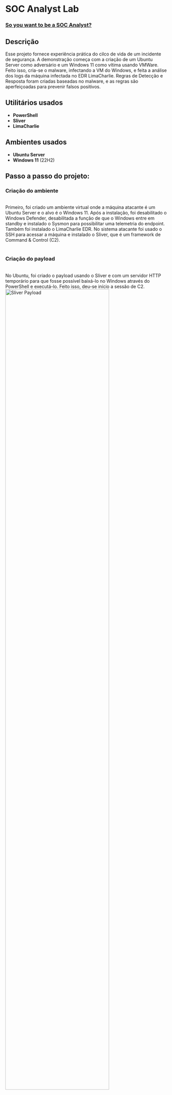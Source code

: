<h1>SOC Analyst Lab</h1>

### [So you want to be a SOC Analyst?](https://blog.ecapuano.com/p/so-you-want-to-be-a-soc-analyst-part)

<h2>Descrição</h2>
Esse projeto fornece experiência prática do cilco de vida de um incidente de segurança. A demonstração começa com a criação de um Ubuntu Server como adversário e um Windows 11 como vítima usando VMWare. Feito isso, cria-se o malware, infectando a VM do Windows, e feita a análise dos logs da máquina infectada no EDR LimaCharlie.
Regras de Detecção e Resposta foram criadas baseadas no malware, e as regras são aperfeiçoadas para prevenir falsos positivos.

<br />


<h2>Utilitários usados</h2>
 
- <b>PowerShell</b>
- <b>Sliver</b>
- <b>LimaCharlie</b>

<h2>Ambientes usados</h2>

- <b>Ubuntu Server</b>
- <b>Windows 11</b> (22H2)

<h2>Passo a passo do projeto:</h2>

<p align="center">
<h3>Criação do ambiente</h3> <br/>
  Primeiro, foi criado um ambiente virtual onde a máquina atacante é um Ubuntu Server e o alvo é o Windows 11. Após a instalação, foi desabilitado o Windows Defender, desabilitada a função de que o Windows entre em standby e instalado o Sysmon para possibilitar uma telemetria do endpoint. Também foi instalado o LimaCharlie EDR.
  No sistema atacante foi usado o SSH para acessar a máquina e instalado o Sliver, que é um framework de Command & Control (C2).
<br />
<br />
<h3>Criação do payload</h3> <br/>
  No Ubuntu, foi criado o payload usando o Sliver e com um servidor HTTP temporário para que fosse possível baixá-lo no Windows através do PowerShell e executá-lo. Feito isso, deu-se início a sessão de C2.
  <img src="https://i.imgur.com/40TWH8r.png" height="80%" width="80%" alt="Sliver Payload"/>
  <img src="https://i.imgur.com/koeGt6Q.png" height="80%" width="80%" alt="Python HTTP server"/>
  <img src="https://i.imgur.com/MUgsHQy.png" height="80%" width="80%" alt="Power Shell Download"/>
  <img src="https://i.imgur.com/qxHESTd.png" height="80%" width="80%" alt="Sliver Session"/>

  Através da telemetria do LimaCharlie EDR, foi possível observar os processos que estavam rodando na máquina, inclusive o malware.
  <img src="https://i.imgur.com/cGiVU4B.png" height="80%" width="80%" alt="LimaCharlie Processes"/>

  O EDR também oferece a possibilidade de escanear com o VirusTotal. No entanto, como o malware foi recém-criado, o VirusTotal o aponta como item não encontrado devido ao seu hash nunca ter sido visto.
  <img src="https://i.imgur.com/RfDY5Zc.png" height="80%" width="80%" alt="LimaCharlie Processes"/>
  
<br />
<br />
<h3>Dump de credenciais</h3> <br/>
  Através do Sliver, foi realizado o dump de credenciais lsass. Isso possibilitou a análise do evento no LimaCharlie. Durante a análise, foi criada uma regra de detecção e resposta (D&R) na detecção de SENSITIVE_PROCESS_ACCESS com o processo terminando com lsass.exe e gerando um relatório.
  <img src="https://i.imgur.com/nCIbXbg.png" height="80%" width="80%" alt="Disk Sanitization Steps"/>
<br />
<br />
Confirm your selection:  <br/>
<img src="https://i.imgur.com/cdFHBiU.png" height="80%" width="80%" alt="Disk Sanitization Steps"/>
<br />
<br />
Wait for process to complete (may take some time):  <br/>
<img src="https://i.imgur.com/JL945Ga.png" height="80%" width="80%" alt="Disk Sanitization Steps"/>
<br />
<br />
Sanitization complete:  <br/>
<img src="https://i.imgur.com/K71yaM2.png" height="80%" width="80%" alt="Disk Sanitization Steps"/>
<br />
<br />
Observe the wiped disk:  <br/>
<img src="https://i.imgur.com/AeZkvFQ.png" height="80%" width="80%" alt="Disk Sanitization Steps"/>
</p>

<!--
 ```diff
- text in red
+ text in green
! text in orange
# text in gray
@@ text in purple (and bold)@@
```
--!>
